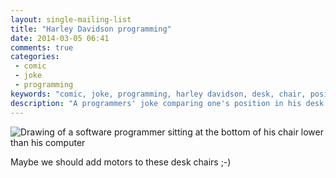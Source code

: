 ```yaml
---
layout: single-mailing-list
title: "Harley Davidson programming"
date: 2014-03-05 06:41
comments: true
categories:
 - comic
 - joke
 - programming
keywords: "comic, joke, programming, harley davidson, desk, chair, position"
description: "A programmers' joke comparing one's position in his desk chair with someone riding a Harley Davidson motorbike"
---
```

![Drawing of a software programmer sitting at the bottom of his chair lower than his computer]({{site.url}}{{site.baseurl}}/imgs/2014-03-05-harley-davidson-programming/programmer.jpg)


Maybe we should add motors to these desk chairs ;-)
